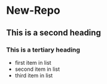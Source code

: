 New-Repo
========
## This is a second heading
### This is a tertiary heading


* first item in list
* second item in list
* third item in list
